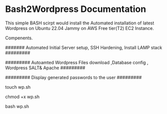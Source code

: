 # Bash2Wordpress Documentation

This simple BASH scirpt would install the Automated installation of latest Wordpress on Ubuntu 22.04 Jammy on AWS Free tier(T2) EC2 Instance.

Compenents.

####### Automated Initial Server setup, SSH Hardening, Install LAMP stack #########

######### Autoamted Wordpress Files download ,Database config , Wordpress SALT& Apache #########

######### Display generated passwords to the user #########

touch wp.sh

chmod +x wp.sh

bash wp.sh





